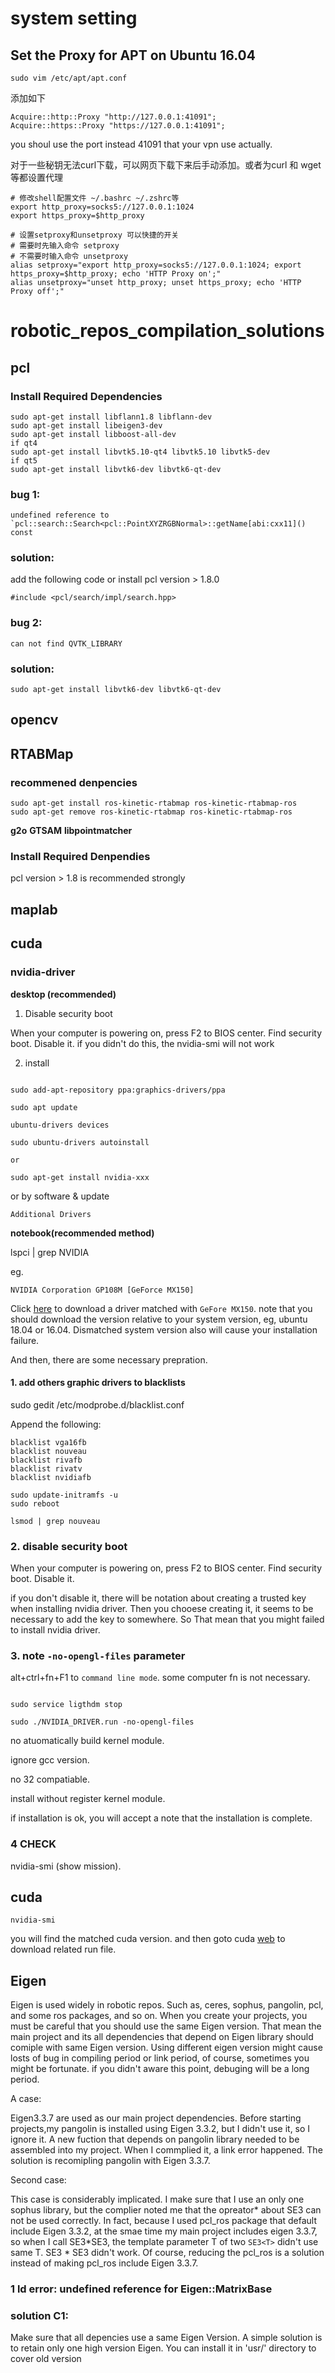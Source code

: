 # system setting

## Set the Proxy for APT on Ubuntu 16.04

```
sudo vim /etc/apt/apt.conf
```
添加如下
```
Acquire::http::Proxy "http://127.0.0.1:41091";
Acquire::https::Proxy "https://127.0.0.1:41091";
```
you shoul use the port instead 41091 that your vpn use actually.

对于一些秘钥无法curl下载，可以网页下载下来后手动添加。或者为curl 和 wget等都设置代理

```
# 修改shell配置文件 ~/.bashrc ~/.zshrc等
export http_proxy=socks5://127.0.0.1:1024
export https_proxy=$http_proxy

# 设置setproxy和unsetproxy 可以快捷的开关
# 需要时先输入命令 setproxy
# 不需要时输入命令 unsetproxy
alias setproxy="export http_proxy=socks5://127.0.0.1:1024; export https_proxy=$http_proxy; echo 'HTTP Proxy on';"
alias unsetproxy="unset http_proxy; unset https_proxy; echo 'HTTP Proxy off';"
```

# robotic_repos_compilation_solutions


## pcl

### Install Required Dependencies

```
sudo apt-get install libflann1.8 libflann-dev
sudo apt-get install libeigen3-dev
sudo apt-get install libboost-all-dev
if qt4
sudo apt-get install libvtk5.10-qt4 libvtk5.10 libvtk5-dev
if qt5
sudo apt-get install libvtk6-dev libvtk6-qt-dev  
```

### bug 1:

```
undefined reference to `pcl::search::Search<pcl::PointXYZRGBNormal>::getName[abi:cxx11]() const
```

### solution:

add the following code or install pcl version > 1.8.0
```
#include <pcl/search/impl/search.hpp>
```

### bug 2:
```
can not find QVTK_LIBRARY
```
### solution:
```
sudo apt-get install libvtk6-dev libvtk6-qt-dev  
```

## opencv

## RTABMap
### recommened denpencies
```
sudo apt-get install ros-kinetic-rtabmap ros-kinetic-rtabmap-ros
sudo apt-get remove ros-kinetic-rtabmap ros-kinetic-rtabmap-ros
```
**g2o**
**GTSAM**
**libpointmatcher**

### Install Required Denpendies

pcl version > 1.8 is recommended strongly

## maplab


## cuda

### nvidia-driver

**desktop (recommended)**

1. Disable security boot

When your computer is powering on, press F2 to BIOS center. Find security boot. Disable it. 
if you didn't do this, the nvidia-smi will not work

2. install

```

sudo add-apt-repository ppa:graphics-drivers/ppa

sudo apt update

ubuntu-drivers devices 

sudo ubuntu-drivers autoinstall

or

sudo apt-get install nvidia-xxx

```

or by software & update

`Additional Drivers`

**notebook(recommended method)**

lspci | grep NVIDIA

eg.

```
NVIDIA Corporation GP108M [GeForce MX150]
```
Click [here](https://www.nvidia.com/Download/index.aspx?lang=cn) to download a driver matched with `GeFore MX150`. note that you should download the version relative to your system version, eg, ubuntu 18.04 or 16.04. Dismatched system version also will cause your installation failure.

And then, there are some necessary prepration.

#### 1. add others graphic drivers to blacklists

sudo gedit /etc/modprobe.d/blacklist.conf 

Append the following:

```
blacklist vga16fb
blacklist nouveau
blacklist rivafb
blacklist rivatv
blacklist nvidiafb
```
```
sudo update-initramfs -u
sudo reboot
```

```
lsmod | grep nouveau
```

### 2. disable security boot

When your computer is powering on, press F2 to BIOS center. Find security boot. Disable it. 

if you don't disable it, there will be notation about creating a trusted key when installing nvidia driver. Then you chooese creating it, it seems to be necessary to add the key to somewhere. So That mean that you might failed to install nvidia driver.

### 3. note `-no-opengl-files` parameter

alt+ctrl+fn+F1 to `command line mode`. some computer fn is not necessary.

```

sudo service ligthdm stop

sudo ./NVIDIA_DRIVER.run -no-opengl-files

```

no atuomatically build kernel module.

ignore gcc version.

no 32 compatiable.

install without register kernel module.

if installation is ok, you will accept a note that the installation is complete.

### 4 CHECK

nvidia-smi (show mission).


## cuda

```
nvidia-smi
```

you will find the matched cuda version. and then goto cuda [web](https://developer.nvidia.com/cuda-toolkit-archive) to download related run file.


## Eigen

Eigen is used widely in robotic repos. Such as, ceres, sophus, pangolin, pcl, and some ros packages, and so on. When you create your projects, you must be careful that you should use the same Eigen version. That mean the main project and its all dependencies that depend on Eigen library should comiple with same Eigen version. Using different eigen version might cause losts of bug in compiling period or link period, of course, sometimes you might be fortunate. if you didn't aware this point, debuging will be a long period. 

A case:

Eigen3.3.7 are used as our main project dependencies. Before starting projects,my pangolin is installed using Eigen 3.3.2, but I didn't use it, so I ignore it. A new fuction that depends on pangolin library needed to be assembled into my project. When I commplied it, a link error happened. The solution is recomipling pangolin with Eigen 3.3.7.

Second case:

This case is considerably implicated. I make sure that I use an only one sophus library, but the complier noted me that the opreator* about SE3 can not be used correctly. In fact, because I used pcl_ros package that default include Eigen 3.3.2, at the smae time my main project includes eigen 3.3.7, so when I call SE3<T>*SE3<T>, the template parameter T of two `SE3<T>` didn't use same T. SE3 * SE3 didn't work. Of course, reducing the pcl_ros is a solution instead of making pcl_ros include Eigen 3.3.7.  



### 1 ld error: undefined reference for Eigen::MatrixBase

### solution C1:
Make sure that all depencies use a same Eigen Version. A simple solution is to retain only one high version Eigen. You can install it in 'usr/' directory to cover old version















